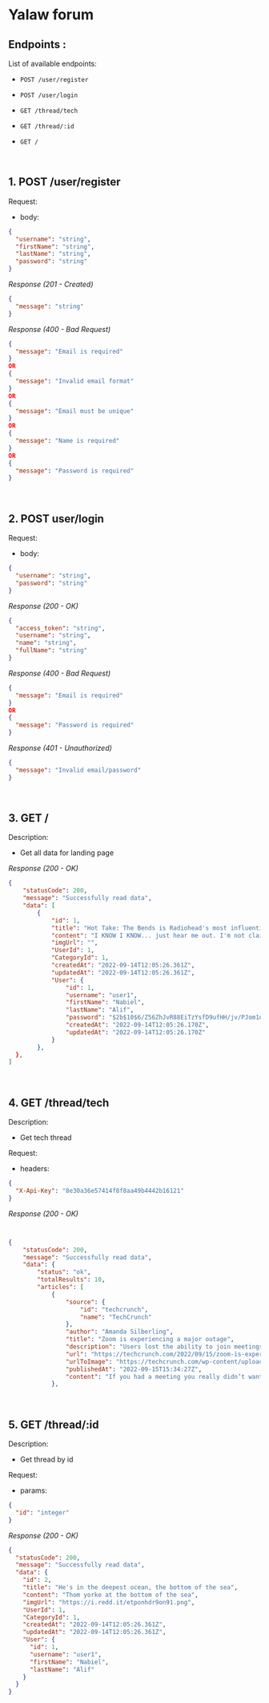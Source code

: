 # Yalaw forum

## Endpoints :

List of available endpoints:

- `POST /user/register`
- `POST /user/login`

- `GET /thread/tech`
- `GET /thread/:id`

- `GET /`

&nbsp;

## 1. POST /user/register

Request:

- body:

```json
{
  "username": "string",
  "firstName": "string",
  "lastName": "string",
  "password": "string"
}
```

_Response (201 - Created)_

```json
{
  "message": "string"
}
```

_Response (400 - Bad Request)_

```json
{
  "message": "Email is required"
}
OR
{
  "message": "Invalid email format"
}
OR
{
  "message": "Email must be unique"
}
OR
{
  "message": "Name is required"
}
OR
{
  "message": "Password is required"
}
```

&nbsp;

## 2. POST user/login

Request:

- body:

```json
{
  "username": "string",
  "password": "string"
}
```

_Response (200 - OK)_

```json
{
  "access_token": "string",
  "username": "string",
  "name": "string",
  "fullName": "string"
}
```

_Response (400 - Bad Request)_

```json
{
  "message": "Email is required"
}
OR
{
  "message": "Password is required"
}
```

_Response (401 - Unauthorized)_

```json
{
  "message": "Invalid email/password"
}
```

&nbsp;

## 3. GET /

Description:

- Get all data for landing page

_Response (200 - OK)_

```json
{
    "statusCode": 200,
    "message": "Successfully read data",
    "data": [
        {
            "id": 1,
            "title": "Hot Take: The Bends is Radiohead's most influential album",
            "content": "I KNOW I KNOW... just hear me out. I'm not claiming that The Bends is the most complex album nor the most experimental one, I'm claiming that The Bends was the one that inspired other bands the most.A whole new genre of popular bands got big inspiration from The Bends in the post-britpop movement. ",
            "imgUrl": "",
            "UserId": 1,
            "CategoryId": 1,
            "createdAt": "2022-09-14T12:05:26.361Z",
            "updatedAt": "2022-09-14T12:05:26.361Z",
            "User": {
                "id": 1,
                "username": "user1",
                "firstName": "Nabiel",
                "lastName": "Alif",
                "password": "$2b$10$6/Z56ZhJvR88EiTzYsfD9ufHH/jv/PJom1o7rXk8v.OOD6UWpDI3i",
                "createdAt": "2022-09-14T12:05:26.170Z",
                "updatedAt": "2022-09-14T12:05:26.170Z"
            }
        },
  },
]
```

&nbsp;

## 4. GET /thread/tech

Description:

- Get tech thread

Request:

- headers:

```json
{
  "X-Api-Key": "8e30a36e57414f8f8aa49b4442b16121"
}
```

_Response (200 - OK)_

```json


{
    "statusCode": 200,
    "message": "Successfully read data",
    "data": {
        "status": "ok",
        "totalResults": 10,
        "articles": [
            {
                "source": {
                    "id": "techcrunch",
                    "name": "TechCrunch"
                },
                "author": "Amanda Silberling",
                "title": "Zoom is experiencing a major outage",
                "description": "Users lost the ability to join meetings on Thursday morning.",
                "url": "https://techcrunch.com/2022/09/15/zoom-is-experiencing-a-major-outage/",
                "urlToImage": "https://techcrunch.com/wp-content/uploads/2020/09/zoom-glitch2.jpg?resize=1200,674",
                "publishedAt": "2022-09-15T15:34:27Z",
                "content": "If you had a meeting you really didn’t want to attend this morning, it’s your lucky day. Zoom’s status website shows that there is a major outage, affecting users’ ability to join meetings. According… [+797 chars]"
            },

```

&nbsp;

## 5. GET /thread/:id

Description:

- Get thread by id

Request:

- params:

```json
{
  "id": "integer"
}
```

_Response (200 - OK)_

```json
{
  "statusCode": 200,
  "message": "Successfully read data",
  "data": {
    "id": 2,
    "title": "He's in the deepest ocean, the bottom of the sea",
    "content": "Thom yorke at the bottom of the sea",
    "imgUrl": "https://i.redd.it/etponhdr9on91.png",
    "UserId": 1,
    "CategoryId": 1,
    "createdAt": "2022-09-14T12:05:26.361Z",
    "updatedAt": "2022-09-14T12:05:26.361Z",
    "User": {
      "id": 1,
      "username": "user1",
      "firstName": "Nabiel",
      "lastName": "Alif"
    }
  }
}
```
